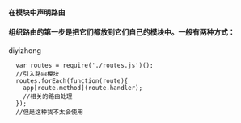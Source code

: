 #### 在模块中声明路由  
#### 组织路由的第一步是把它们都放到它们自己的模块中。一般有两种方式：  
diyizhong  
````
  var routes = require('./routes.js')();
  //引入路由模块
  routes.forEach(function(route){
    app[route.method](route.handler);
    //相关的路由处理
  });
  //但是这种我不太会使用
````

  
     

